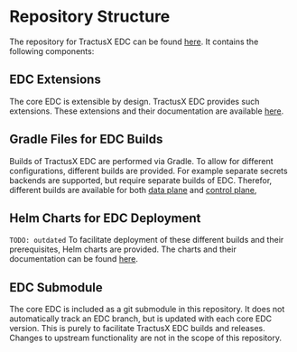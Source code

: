 # Repository Structure

The repository for TractusX EDC can be found [here](https://github.com/eclipse-tractusx/tractusx-edc).
It contains the following components:

## EDC Extensions

The core EDC is extensible by design.
TractusX EDC provides such extensions.
These extensions and their documentation are available
[here](https://github.com/eclipse-tractusx/tractusx-edc/blob/main/edc-extensions/README.md).

## Gradle Files for EDC Builds

Builds of TractusX EDC are performed via Gradle.
To allow for different configurations, different builds are provided.
For example separate secrets backends are supported, but require separate builds of EDC.
Therefor, different builds are available for both
[data plane](https://github.com/eclipse-tractusx/tractusx-edc/blob/main/edc-dataplane/README.md)
and [control plane](https://github.com/eclipse-tractusx/tractusx-edc/blob/main/edc-controlplane/README.md),

## Helm Charts for EDC Deployment
`TODO: outdated`
To facilitate deployment of these different builds and their prerequisites,
Helm charts are provided. The charts and their documentation can be found
[here](https://github.com/eclipse-tractusx/tractusx-edc/blob/main/charts/README.md).

## EDC Submodule

The core EDC is included as a git submodule in this repository.
It does not automatically track an EDC branch, but is updated with each core EDC version.
This is purely to facilitate TractusX EDC builds and releases.
Changes to upstream functionality are not in the scope of this repository.
